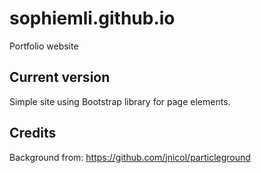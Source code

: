 # sophiemli.github.io
Portfolio website

## Current version
Simple site using Bootstrap library for page elements.

## Credits
Background from: https://github.com/jnicol/particleground

